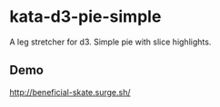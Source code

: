 # kata-d3-pie-simple
A leg stretcher for d3. Simple pie with slice highlights.

## Demo
http://beneficial-skate.surge.sh/
